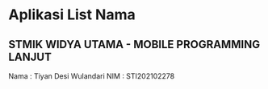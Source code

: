 # Aplikasi List Nama

## STMIK WIDYA UTAMA - MOBILE PROGRAMMING LANJUT

Nama : Tiyan Desi Wulandari
NIM : STI202102278
